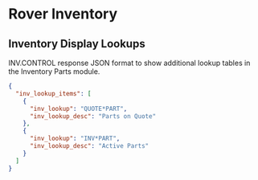 # Rover Inventory

<PageHeader />

## Inventory Display Lookups

INV.CONTROL response JSON format to show additional lookup tables in the Inventory Parts module.

```json
{
  "inv_lookup_items": [
    {
      "inv_lookup": "QUOTE*PART",
      "inv_lookup_desc": "Parts on Quote"
    },
    {
      "inv_lookup": "INV*PART",
      "inv_lookup_desc": "Active Parts"
    }
  ]
}
```

<PageFooter />
